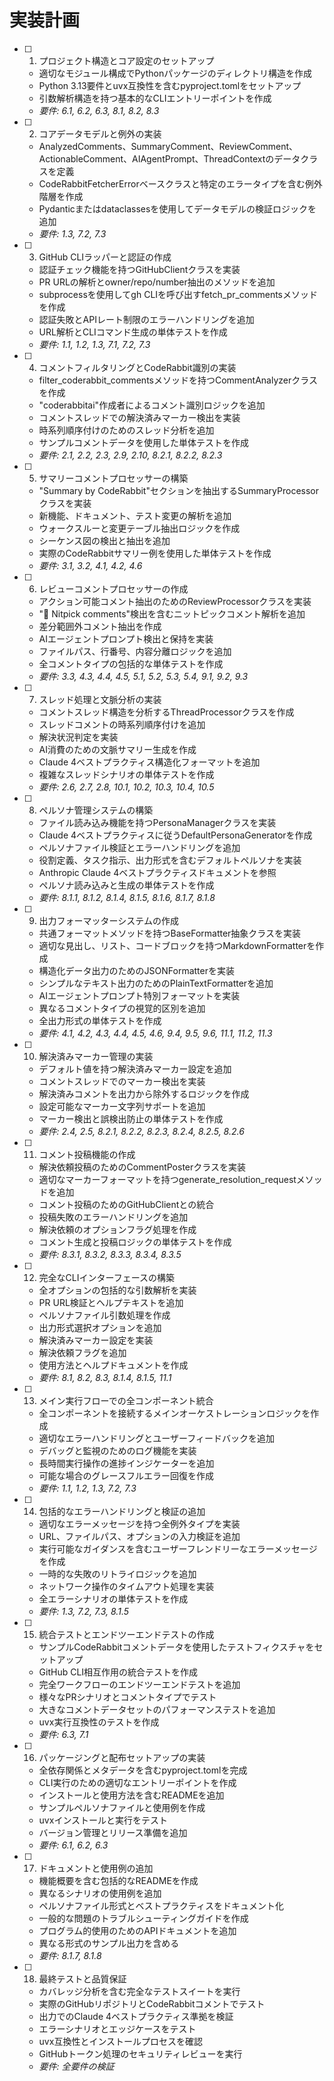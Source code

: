 # 実装計画

- [ ] 1. プロジェクト構造とコア設定のセットアップ
  - 適切なモジュール構成でPythonパッケージのディレクトリ構造を作成
  - Python 3.13要件とuvx互換性を含むpyproject.tomlをセットアップ
  - 引数解析構造を持つ基本的なCLIエントリーポイントを作成
  - _要件: 6.1, 6.2, 6.3, 8.1, 8.2, 8.3_

- [ ] 2. コアデータモデルと例外の実装
  - AnalyzedComments、SummaryComment、ReviewComment、ActionableComment、AIAgentPrompt、ThreadContextのデータクラスを定義
  - CodeRabbitFetcherErrorベースクラスと特定のエラータイプを含む例外階層を作成
  - Pydanticまたはdataclassesを使用してデータモデルの検証ロジックを追加
  - _要件: 1.3, 7.2, 7.3_

- [ ] 3. GitHub CLIラッパーと認証の作成
  - 認証チェック機能を持つGitHubClientクラスを実装
  - PR URLの解析とowner/repo/number抽出のメソッドを追加
  - subprocessを使用してgh CLIを呼び出すfetch_pr_commentsメソッドを作成
  - 認証失敗とAPIレート制限のエラーハンドリングを追加
  - URL解析とCLIコマンド生成の単体テストを作成
  - _要件: 1.1, 1.2, 1.3, 7.1, 7.2, 7.3_

- [ ] 4. コメントフィルタリングとCodeRabbit識別の実装
  - filter_coderabbit_commentsメソッドを持つCommentAnalyzerクラスを作成
  - "coderabbitai"作成者によるコメント識別ロジックを追加
  - コメントスレッドでの解決済みマーカー検出を実装
  - 時系列順序付けのためのスレッド分析を追加
  - サンプルコメントデータを使用した単体テストを作成
  - _要件: 2.1, 2.2, 2.3, 2.9, 2.10, 8.2.1, 8.2.2, 8.2.3_

- [ ] 5. サマリーコメントプロセッサーの構築
  - "Summary by CodeRabbit"セクションを抽出するSummaryProcessorクラスを実装
  - 新機能、ドキュメント、テスト変更の解析を追加
  - ウォークスルーと変更テーブル抽出ロジックを作成
  - シーケンス図の検出と抽出を追加
  - 実際のCodeRabbitサマリー例を使用した単体テストを作成
  - _要件: 3.1, 3.2, 4.1, 4.2, 4.6_

- [ ] 6. レビューコメントプロセッサーの作成
  - アクション可能コメント抽出のためのReviewProcessorクラスを実装
  - "🧹 Nitpick comments"検出を含むニットピックコメント解析を追加
  - 差分範囲外コメント抽出を作成
  - AIエージェントプロンプト検出と保持を実装
  - ファイルパス、行番号、内容分離ロジックを追加
  - 全コメントタイプの包括的な単体テストを作成
  - _要件: 3.3, 4.3, 4.4, 4.5, 5.1, 5.2, 5.3, 5.4, 9.1, 9.2, 9.3_

- [ ] 7. スレッド処理と文脈分析の実装
  - コメントスレッド構造を分析するThreadProcessorクラスを作成
  - スレッドコメントの時系列順序付けを追加
  - 解決状況判定を実装
  - AI消費のための文脈サマリー生成を作成
  - Claude 4ベストプラクティス構造化フォーマットを追加
  - 複雑なスレッドシナリオの単体テストを作成
  - _要件: 2.6, 2.7, 2.8, 10.1, 10.2, 10.3, 10.4, 10.5_

- [ ] 8. ペルソナ管理システムの構築
  - ファイル読み込み機能を持つPersonaManagerクラスを実装
  - Claude 4ベストプラクティスに従うDefaultPersonaGeneratorを作成
  - ペルソナファイル検証とエラーハンドリングを追加
  - 役割定義、タスク指示、出力形式を含むデフォルトペルソナを実装
  - Anthropic Claude 4ベストプラクティスドキュメントを参照
  - ペルソナ読み込みと生成の単体テストを作成
  - _要件: 8.1.1, 8.1.2, 8.1.4, 8.1.5, 8.1.6, 8.1.7, 8.1.8_

- [ ] 9. 出力フォーマッターシステムの作成
  - 共通フォーマットメソッドを持つBaseFormatter抽象クラスを実装
  - 適切な見出し、リスト、コードブロックを持つMarkdownFormatterを作成
  - 構造化データ出力のためのJSONFormatterを実装
  - シンプルなテキスト出力のためのPlainTextFormatterを追加
  - AIエージェントプロンプト特別フォーマットを実装
  - 異なるコメントタイプの視覚的区別を追加
  - 全出力形式の単体テストを作成
  - _要件: 4.1, 4.2, 4.3, 4.4, 4.5, 4.6, 9.4, 9.5, 9.6, 11.1, 11.2, 11.3_

- [ ] 10. 解決済みマーカー管理の実装
  - デフォルト値を持つ解決済みマーカー設定を追加
  - コメントスレッドでのマーカー検出を実装
  - 解決済みコメントを出力から除外するロジックを作成
  - 設定可能なマーカー文字列サポートを追加
  - マーカー検出と誤検出防止の単体テストを作成
  - _要件: 2.4, 2.5, 8.2.1, 8.2.2, 8.2.3, 8.2.4, 8.2.5, 8.2.6_

- [ ] 11. コメント投稿機能の作成
  - 解決依頼投稿のためのCommentPosterクラスを実装
  - 適切なマーカーフォーマットを持つgenerate_resolution_requestメソッドを追加
  - コメント投稿のためのGitHubClientとの統合
  - 投稿失敗のエラーハンドリングを追加
  - 解決依頼のオプションフラグ処理を作成
  - コメント生成と投稿ロジックの単体テストを作成
  - _要件: 8.3.1, 8.3.2, 8.3.3, 8.3.4, 8.3.5_

- [ ] 12. 完全なCLIインターフェースの構築
  - 全オプションの包括的な引数解析を実装
  - PR URL検証とヘルプテキストを追加
  - ペルソナファイル引数処理を作成
  - 出力形式選択オプションを追加
  - 解決済みマーカー設定を実装
  - 解決依頼フラグを追加
  - 使用方法とヘルプドキュメントを作成
  - _要件: 8.1, 8.2, 8.3, 8.1.4, 8.1.5, 11.1_

- [ ] 13. メイン実行フローでの全コンポーネント統合
  - 全コンポーネントを接続するメインオーケストレーションロジックを作成
  - 適切なエラーハンドリングとユーザーフィードバックを追加
  - デバッグと監視のためのログ機能を実装
  - 長時間実行操作の進捗インジケーターを追加
  - 可能な場合のグレースフルエラー回復を作成
  - _要件: 1.1, 1.2, 1.3, 7.2, 7.3_

- [ ] 14. 包括的なエラーハンドリングと検証の追加
  - 適切なエラーメッセージを持つ全例外タイプを実装
  - URL、ファイルパス、オプションの入力検証を追加
  - 実行可能なガイダンスを含むユーザーフレンドリーなエラーメッセージを作成
  - 一時的な失敗のリトライロジックを追加
  - ネットワーク操作のタイムアウト処理を実装
  - 全エラーシナリオの単体テストを作成
  - _要件: 1.3, 7.2, 7.3, 8.1.5_

- [ ] 15. 統合テストとエンドツーエンドテストの作成
  - サンプルCodeRabbitコメントデータを使用したテストフィクスチャをセットアップ
  - GitHub CLI相互作用の統合テストを作成
  - 完全ワークフローのエンドツーエンドテストを追加
  - 様々なPRシナリオとコメントタイプでテスト
  - 大きなコメントデータセットのパフォーマンステストを追加
  - uvx実行互換性のテストを作成
  - _要件: 6.3, 7.1_

- [ ] 16. パッケージングと配布セットアップの実装
  - 全依存関係とメタデータを含むpyproject.tomlを完成
  - CLI実行のための適切なエントリーポイントを作成
  - インストールと使用方法を含むREADMEを追加
  - サンプルペルソナファイルと使用例を作成
  - uvxインストールと実行をテスト
  - バージョン管理とリリース準備を追加
  - _要件: 6.1, 6.2, 6.3_

- [ ] 17. ドキュメントと使用例の追加
  - 機能概要を含む包括的なREADMEを作成
  - 異なるシナリオの使用例を追加
  - ペルソナファイル形式とベストプラクティスをドキュメント化
  - 一般的な問題のトラブルシューティングガイドを作成
  - プログラム的使用のためのAPIドキュメントを追加
  - 異なる形式のサンプル出力を含める
  - _要件: 8.1.7, 8.1.8_

- [ ] 18. 最終テストと品質保証
  - カバレッジ分析を含む完全なテストスイートを実行
  - 実際のGitHubリポジトリとCodeRabbitコメントでテスト
  - 出力でのClaude 4ベストプラクティス準拠を検証
  - エラーシナリオとエッジケースをテスト
  - uvx互換性とインストールプロセスを確認
  - GitHubトークン処理のセキュリティレビューを実行
  - _要件: 全要件の検証_
